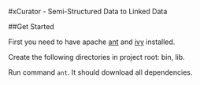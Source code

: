 #xCurator - Semi-Structured Data to Linked Data

##Get Started

First you need to have apache [ant](http://ant.apache.org) and [ivy](http://ant.apache.org/ivy/history/latest-milestone/install.html) installed.

Create the following directories in project root: bin, lib.

Run command `ant`. It should download all dependencies.
